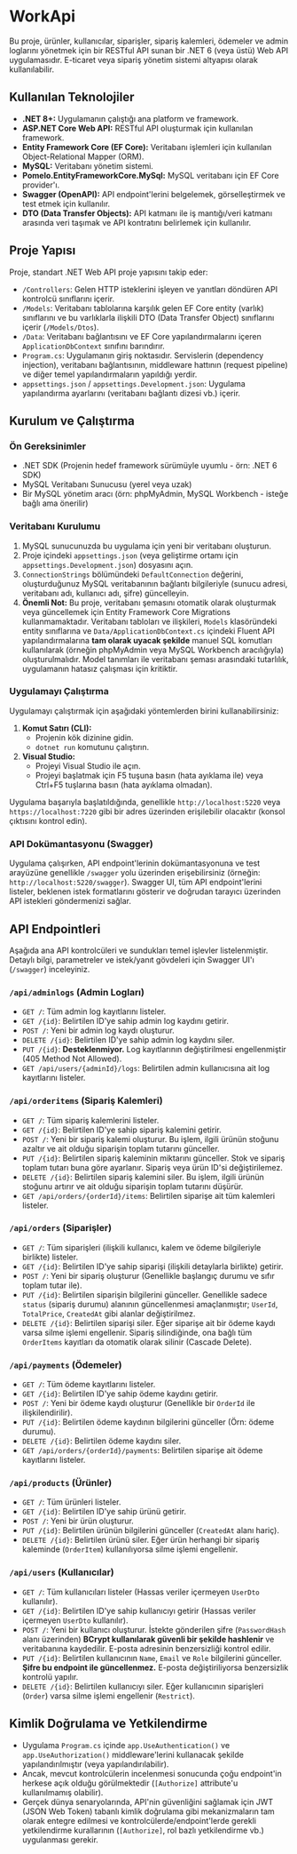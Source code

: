 # WorkApi

Bu proje, ürünler, kullanıcılar, siparişler, sipariş kalemleri, ödemeler ve admin loglarını yönetmek için bir RESTful API sunan bir .NET 6 (veya üstü) Web API uygulamasıdır. E-ticaret veya sipariş yönetim sistemi altyapısı olarak kullanılabilir.

## Kullanılan Teknolojiler

*   **.NET 8+:** Uygulamanın çalıştığı ana platform ve framework.
*   **ASP.NET Core Web API:** RESTful API oluşturmak için kullanılan framework.
*   **Entity Framework Core (EF Core):** Veritabanı işlemleri için kullanılan Object-Relational Mapper (ORM).
*   **MySQL:** Veritabanı yönetim sistemi.
*   **Pomelo.EntityFrameworkCore.MySql:** MySQL veritabanı için EF Core provider'ı.
*   **Swagger (OpenAPI):** API endpoint'lerini belgelemek, görselleştirmek ve test etmek için kullanılır.
*   **DTO (Data Transfer Objects):** API katmanı ile iş mantığı/veri katmanı arasında veri taşımak ve API kontratını belirlemek için kullanılır.

## Proje Yapısı

Proje, standart .NET Web API proje yapısını takip eder:

*   `/Controllers`: Gelen HTTP isteklerini işleyen ve yanıtları döndüren API kontrolcü sınıflarını içerir.
*   `/Models`: Veritabanı tablolarına karşılık gelen EF Core entity (varlık) sınıflarını ve bu varlıklarla ilişkili DTO (Data Transfer Object) sınıflarını içerir (`/Models/Dtos`).
*   `/Data`: Veritabanı bağlantısını ve EF Core yapılandırmalarını içeren `ApplicationDbContext` sınıfını barındırır.
*   `Program.cs`: Uygulamanın giriş noktasıdır. Servislerin (dependency injection), veritabanı bağlantısının, middleware hattının (request pipeline) ve diğer temel yapılandırmaların yapıldığı yerdir.
*   `appsettings.json` / `appsettings.Development.json`: Uygulama yapılandırma ayarlarını (veritabanı bağlantı dizesi vb.) içerir.

## Kurulum ve Çalıştırma

### Ön Gereksinimler

*   .NET SDK (Projenin hedef framework sürümüyle uyumlu - örn: .NET 6 SDK)
*   MySQL Veritabanı Sunucusu (yerel veya uzak)
*   Bir MySQL yönetim aracı (örn: phpMyAdmin, MySQL Workbench - isteğe bağlı ama önerilir)

### Veritabanı Kurulumu

1.  MySQL sunucunuzda bu uygulama için yeni bir veritabanı oluşturun.
2.  Proje içindeki `appsettings.json` (veya geliştirme ortamı için `appsettings.Development.json`) dosyasını açın.
3.  `ConnectionStrings` bölümündeki `DefaultConnection` değerini, oluşturduğunuz MySQL veritabanının bağlantı bilgileriyle (sunucu adresi, veritabanı adı, kullanıcı adı, şifre) güncelleyin.
4.  **Önemli Not:** Bu proje, veritabanı şemasını otomatik olarak oluşturmak veya güncellemek için Entity Framework Core Migrations kullanmamaktadır. Veritabanı tabloları ve ilişkileri, `Models` klasöründeki entity sınıflarına ve `Data/ApplicationDbContext.cs` içindeki Fluent API yapılandırmalarına **tam olarak uyacak şekilde** manuel SQL komutları kullanılarak (örneğin phpMyAdmin veya MySQL Workbench aracılığıyla) oluşturulmalıdır. Model tanımları ile veritabanı şeması arasındaki tutarlılık, uygulamanın hatasız çalışması için kritiktir.

### Uygulamayı Çalıştırma

Uygulamayı çalıştırmak için aşağıdaki yöntemlerden birini kullanabilirsiniz:

1.  **Komut Satırı (CLI):**
    *   Projenin kök dizinine gidin.
    *   `dotnet run` komutunu çalıştırın.
2.  **Visual Studio:**
    *   Projeyi Visual Studio ile açın.
    *   Projeyi başlatmak için F5 tuşuna basın (hata ayıklama ile) veya Ctrl+F5 tuşlarına basın (hata ayıklama olmadan).

Uygulama başarıyla başlatıldığında, genellikle `http://localhost:5220` veya `https://localhost:7220` gibi bir adres üzerinden erişilebilir olacaktır (konsol çıktısını kontrol edin).

### API Dokümantasyonu (Swagger)

Uygulama çalışırken, API endpoint'lerinin dokümantasyonuna ve test arayüzüne genellikle `/swagger` yolu üzerinden erişebilirsiniz (örneğin: `http://localhost:5220/swagger`). Swagger UI, tüm API endpoint'lerini listeler, beklenen istek formatlarını gösterir ve doğrudan tarayıcı üzerinden API istekleri göndermenizi sağlar.

## API Endpointleri

Aşağıda ana API kontrolcüleri ve sundukları temel işlevler listelenmiştir. Detaylı bilgi, parametreler ve istek/yanıt gövdeleri için Swagger UI'ı (`/swagger`) inceleyiniz.

### `/api/adminlogs` (Admin Logları)

*   `GET /`: Tüm admin log kayıtlarını listeler.
*   `GET /{id}`: Belirtilen ID'ye sahip admin log kaydını getirir.
*   `POST /`: Yeni bir admin log kaydı oluşturur.
*   `DELETE /{id}`: Belirtilen ID'ye sahip admin log kaydını siler.
*   `PUT /{id}`: **Desteklenmiyor.** Log kayıtlarının değiştirilmesi engellenmiştir (405 Method Not Allowed).
*   `GET /api/users/{adminId}/logs`: Belirtilen admin kullanıcısına ait log kayıtlarını listeler.

### `/api/orderitems` (Sipariş Kalemleri)

*   `GET /`: Tüm sipariş kalemlerini listeler.
*   `GET /{id}`: Belirtilen ID'ye sahip sipariş kalemini getirir.
*   `POST /`: Yeni bir sipariş kalemi oluşturur. Bu işlem, ilgili ürünün stoğunu azaltır ve ait olduğu siparişin toplam tutarını günceller.
*   `PUT /{id}`: Belirtilen sipariş kaleminin miktarını günceller. Stok ve sipariş toplam tutarı buna göre ayarlanır. Sipariş veya ürün ID'si değiştirilemez.
*   `DELETE /{id}`: Belirtilen sipariş kalemini siler. Bu işlem, ilgili ürünün stoğunu artırır ve ait olduğu siparişin toplam tutarını düşürür.
*   `GET /api/orders/{orderId}/items`: Belirtilen siparişe ait tüm kalemleri listeler.

### `/api/orders` (Siparişler)

*   `GET /`: Tüm siparişleri (ilişkili kullanıcı, kalem ve ödeme bilgileriyle birlikte) listeler.
*   `GET /{id}`: Belirtilen ID'ye sahip siparişi (ilişkili detaylarla birlikte) getirir.
*   `POST /`: Yeni bir sipariş oluşturur (Genellikle başlangıç durumu ve sıfır toplam tutar ile).
*   `PUT /{id}`: Belirtilen siparişin bilgilerini günceller. Genellikle sadece `status` (sipariş durumu) alanının güncellenmesi amaçlanmıştır; `UserId`, `TotalPrice`, `CreatedAt` gibi alanlar değiştirilmez.
*   `DELETE /{id}`: Belirtilen siparişi siler. Eğer siparişe ait bir ödeme kaydı varsa silme işlemi engellenir. Sipariş silindiğinde, ona bağlı tüm `OrderItems` kayıtları da otomatik olarak silinir (Cascade Delete).

### `/api/payments` (Ödemeler)

*   `GET /`: Tüm ödeme kayıtlarını listeler.
*   `GET /{id}`: Belirtilen ID'ye sahip ödeme kaydını getirir.
*   `POST /`: Yeni bir ödeme kaydı oluşturur (Genellikle bir `OrderId` ile ilişkilendirilir).
*   `PUT /{id}`: Belirtilen ödeme kaydının bilgilerini günceller (Örn: ödeme durumu).
*   `DELETE /{id}`: Belirtilen ödeme kaydını siler.
*   `GET /api/orders/{orderId}/payments`: Belirtilen siparişe ait ödeme kayıtlarını listeler.

### `/api/products` (Ürünler)

*   `GET /`: Tüm ürünleri listeler.
*   `GET /{id}`: Belirtilen ID'ye sahip ürünü getirir.
*   `POST /`: Yeni bir ürün oluşturur.
*   `PUT /{id}`: Belirtilen ürünün bilgilerini günceller (`CreatedAt` alanı hariç).
*   `DELETE /{id}`: Belirtilen ürünü siler. Eğer ürün herhangi bir sipariş kaleminde (`OrderItem`) kullanılıyorsa silme işlemi engellenir.

### `/api/users` (Kullanıcılar)

*   `GET /`: Tüm kullanıcıları listeler (Hassas veriler içermeyen `UserDto` kullanılır).
*   `GET /{id}`: Belirtilen ID'ye sahip kullanıcıyı getirir (Hassas veriler içermeyen `UserDto` kullanılır).
*   `POST /`: Yeni bir kullanıcı oluşturur. İstekte gönderilen şifre (`PasswordHash` alanı üzerinden) **BCrypt kullanılarak güvenli bir şekilde hashlenir** ve veritabanına kaydedilir. E-posta adresinin benzersizliği kontrol edilir.
*   `PUT /{id}`: Belirtilen kullanıcının `Name`, `Email` ve `Role` bilgilerini günceller. **Şifre bu endpoint ile güncellenmez.** E-posta değiştiriliyorsa benzersizlik kontrolü yapılır.
*   `DELETE /{id}`: Belirtilen kullanıcıyı siler. Eğer kullanıcının siparişleri (`Order`) varsa silme işlemi engellenir (`Restrict`).

## Kimlik Doğrulama ve Yetkilendirme

*   Uygulama `Program.cs` içinde `app.UseAuthentication()` ve `app.UseAuthorization()` middleware'lerini kullanacak şekilde yapılandırılmıştır (veya yapılandırılabilir).
*   Ancak, mevcut kontrolcülerin incelenmesi sonucunda çoğu endpoint'in herkese açık olduğu görülmektedir (`[Authorize]` attribute'u kullanılmamış olabilir).
*   Gerçek dünya senaryolarında, API'nin güvenliğini sağlamak için JWT (JSON Web Token) tabanlı kimlik doğrulama gibi mekanizmaların tam olarak entegre edilmesi ve kontrolcülerde/endpoint'lerde gerekli yetkilendirme kurallarının (`[Authorize]`, rol bazlı yetkilendirme vb.) uygulanması gerekir.
